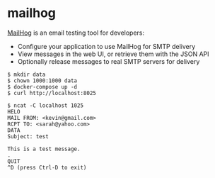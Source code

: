 mailhog
=======

[MailHog][1] is an email testing tool for developers:

- Configure your application to use MailHog for SMTP delivery
- View messages in the web UI, or retrieve them with the JSON API
- Optionally release messages to real SMTP servers for delivery

```
$ mkdir data
$ chown 1000:1000 data
$ docker-compose up -d
$ curl http://localhost:8025

$ ncat -C localhost 1025
HELO
MAIL FROM: <kevin@gmail.com>
RCPT TO: <sarah@yahoo.com>
DATA
Subject: test

This is a test message.
.
QUIT
^D (press Ctrl-D to exit)
```

[1]: https://github.com/mailhog/MailHog/blob/master/docs/CONFIG.md
